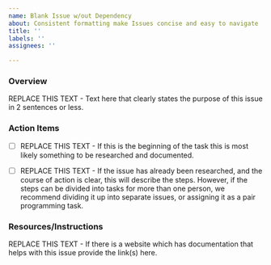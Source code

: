 ```yaml
---
name: Blank Issue w/out Dependency
about: Consistent formatting make Issues concise and easy to navigate
title: ''
labels: ''
assignees: ''

---
```


### Overview
REPLACE THIS TEXT - Text here that clearly states the purpose of this issue in 2 sentences or less.

### Action Items
- [ ] REPLACE THIS TEXT - If this is the beginning of the task this is most likely something to be researched and documented.

- [ ] REPLACE THIS TEXT - If the issue has already been researched, and the course of action is clear, this will describe the steps.  However, if the steps can be divided into tasks for more than one person, we recommend dividing it up into separate issues, or assigning it as a pair programming task.

### Resources/Instructions
REPLACE THIS TEXT - If there is a website which has documentation that helps with this issue provide the link(s) here.